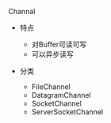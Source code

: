 Channal  
* 特点
   * 对Buffer可读可写 
   * 可以异步读写  
    
* 分类 
   * FileChannel
   * DatagramChannel
   * SocketChannel
   * ServerSocketChannel